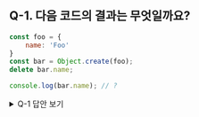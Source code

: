 ## Q-1. 다음 코드의 결과는 무엇일까요?

```js
const foo = {
    name: 'Foo'
}
const bar = Object.create(foo);
delete bar.name;

console.log(bar.name); // ?
```

<details><summary>Q-1 답안 보기</summary>
<p>

### 정답: "foo"

### 해설:
결과를 이해하기 위해서는 `delete`와 `Object.create` 를 이해해야합니다.

#### `delete`
`delete` 연산자는 대상 객체의 **고유 프로퍼티를 삭제**합니다.

```js
const obj = {
    prop1: 'prop1', 
    prop2: 'prop2',
}
delete obj.prop1;
console.log(obk); // {prop2: "prop2"}
```
**교유 프로퍼티를 삭제** 한다는 뜻은 프로토 타입 체인으로 연결된 프로퍼티는 제거하지 않는다는 걸 의미합니다.

```js
const obj ={
    toString: () => 'shadowed',
}
console.log(obj.toString()); // shadowed
delete obj.toString;
console.log(obj.toString()); // [object Object]
```


#### `Object.create`

`Object.create` 는 첫 번째 인자를 프로토타입으로 하는 객체를 생성합니다.

즉 프로터타입 체이닝을 통해서 인자의 프로퍼티에 접근할 수 있지만, 그 값은 생성된 객체의 고유한 프로퍼티가 아닙니다.

```js
const obj = {
    prop1: 'prop1'
}
const newObj = Object.create(obj);

newObj.prop1; // 'prop1'
newObj.hasOwnProperty('prop1'); // false
```

#### 문제 해설

```js
const foo = {
    name: 'Foo'
};
// (1) foo를 프로토타입으로 한 bar 객체 생성
const bar = Object.create(foo); 

// (2) bar의 고유 프로퍼티 name 제거 (없는 프로퍼티)
delete bar.name; 

// (3) 프로토타입 체이닝으로 foo 의 name 이 출력됨
console.log(bar.name);  // 'Foo'
```

</p>
</details>